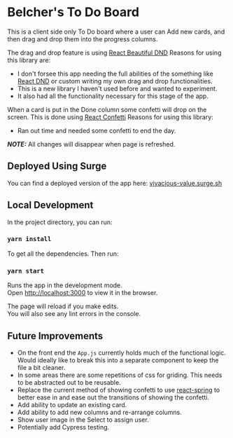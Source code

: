 # Belcher's To Do Board

This is a client side only To Do board where a user can Add new cards, 
and then drag and drop them into the progress columns.

The drag and drop feature is using [React Beautiful DND](https://www.npmjs.com/package/react-beautiful-dnd)
Reasons for using this library are:
- I don't forsee this app needing the full abilities of the something like [React DND](https://www.npmjs.com/package/react-dnd)
or custom writing my own drag and drop functionalities.
- This is a new library I haven't used before and wanted to experiment.
- It also had all the functionality necessary for this stage of the app.

When a card is put in the Done column some confetti will drop on the screen.
This is done using [React Confetti](https://www.npmjs.com/package/react-confetti)
Reasons for using this library:
- Ran out time and needed some confetti to end the day.

***NOTE:*** All changes will disappear when page is refreshed.

## Deployed Using Surge

You can find a deployed version of the app here: [vivacious-value.surge.sh](https://vivacious-value.surge.sh/)

## Local Development

In the project directory, you can run:

### `yarn install`

To get all the dependencies. Then run:

### `yarn start`

Runs the app in the development mode.\
Open [http://localhost:3000](http://localhost:3000) to view it in the browser.

The page will reload if you make edits.\
You will also see any lint errors in the console.

## Future Improvements

- On the front end the `App.js` currently holds much of the functional logic.
Would ideally like to break this into a separate component to keep the file a bit cleaner.
- In some areas there are some repetitions of css for griding. This needs to be abstracted
out to be reusable.
- Replace the current method of showing confetti to use [react-spring](https://www.npmjs.com/search?q=react-spring)
to better ease in and ease out the transitions of showing the confetti.
- Add ability to update an existing card.
- Add ability to add new columns and re-arrange columns.
- Show user image in the Select to assign user.
- Potentially add Cypress testing.
 
